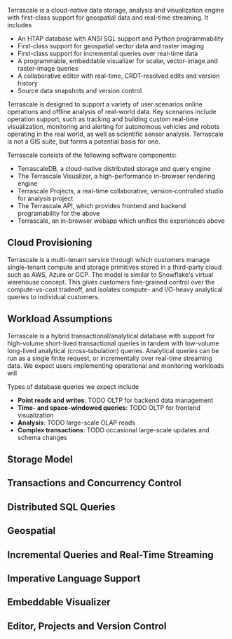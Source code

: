 Terrascale is a cloud-native data storage, analysis and visualization engine with first-class support for geospatial data and real-time streaming. It includes

* An HTAP database with ANSI SQL support and Python programmability
* First-class support for geospatial vector data and raster imaging
* First-class support for incremental queries over real-time data
* A programmable, embeddable visualizer for scalar, vector-image and raster-image queries
* A collaborative editor with real-time, CRDT-resolved edits and version history
* Source data snapshots and version control

Terrascale is designed to support a variety of user scenarios online operations and offline analysis of real-world data. Key scenarios include operation support, such as tracking and building custom real-time visualization, monitoring and alerting for autonomous vehicles and robots operating in the real world, as well as scientific sensor analysis. Terrascale is not a GIS suite, but forms a potential basis for one.

Terrascale consists of the following software components:

* TerrascaleDB, a cloud-native distributed storage and query engine
* The Terrascale Visualizer, a high-performance in-browser rendering engine
* Terrascale Projects, a real-time collaborative, version-controlled studio for analysis project
* The Terrascale API, which provides frontend and backend programability for the above
* Terrascale, an in-browser webapp which unifies the experiences above

## Cloud Provisioning

Terrascale is a multi-tenant service through which customers manage single-tenant compute and storage primitives stored in a third-party cloud such as AWS, Azure or GCP. The model is similar to Snowflake's virtual warehouse concept. This gives customers fine-grained control over the compute-vs-cost tradeoff, and isolates compute- and I/O-heavy analytical queries to individual customers.

## Workload Assumptions

Terrascale is a hybrid transactional/analytical database with support for high-volume short-lived transactional queries in tandem with low-volume long-lived analytical (cross-tabulation) queries. Analytical queries can be run as a single finite request, or incrementally over real-time streaming data. We expect users implementing operational and monitoring workloads will 

Types of database queries we expect include

* **Point reads and writes**: TODO OLTP for backend data management
* **Time- and space-windowed queries**: TODO OLTP for frontend visualization
* **Analysis**: TODO large-scale OLAP reads
* **Complex transactions**: TODO occasional large-scale updates and schema changes

## Storage Model

## Transactions and Concurrency Control

## Distributed SQL Queries

## Geospatial

## Incremental Queries and Real-Time Streaming

## Imperative Language Support

## Embeddable Visualizer

## Editor, Projects and Version Control

